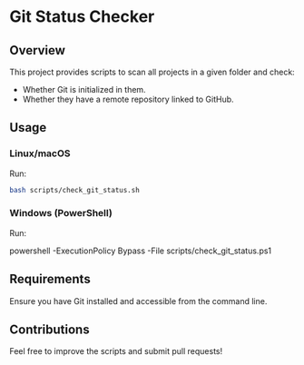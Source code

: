 # Git Status Checker

## Overview

This project provides scripts to scan all projects in a given folder and check:

- Whether Git is initialized in them.
- Whether they have a remote repository linked to GitHub.

## Usage

### Linux/macOS

Run:

```bash
bash scripts/check_git_status.sh
```

### Windows (PowerShell)

Run:

powershell -ExecutionPolicy Bypass -File scripts/check_git_status.ps1

## Requirements

Ensure you have Git installed and accessible from the command line.

## Contributions

Feel free to improve the scripts and submit pull requests!
